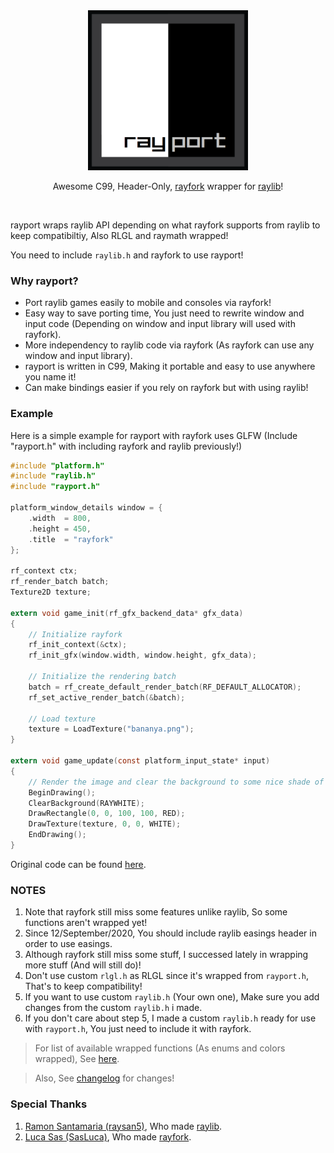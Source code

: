 <div align="center">
    <img src="rayport.png" width="256", height="256">  
    <p>Awesome C99, Header-Only, <a href="https://github.com/SasLuca/rayfork">rayfork</a> wrapper for <a href="https://github.com/raysan5/raylib">raylib</a>!</p>
</div><br>

rayport wraps raylib API depending on what rayfork supports from raylib to keep compatibiltiy, Also RLGL and raymath wrapped!

You need to include `raylib.h` and rayfork to use rayport!

### Why rayport?

- Port raylib games easily to mobile and consoles via rayfork!
- Easy way to save porting time, You just need to rewrite window and input code (Depending on window and input library will used with rayfork).
- More independency to raylib code via rayfork (As rayfork can use any window and input library).
- rayport is written in C99, Making it portable and easy to use anywhere you name it!
- Can make bindings easier if you rely on rayfork but with using raylib!

### Example

Here is a simple example for rayport with rayfork uses GLFW (Include "rayport.h" with including rayfork and raylib previously!)

```c
#include "platform.h"
#include "raylib.h"
#include "rayport.h"

platform_window_details window = {
    .width  = 800,
    .height = 450,
    .title  = "rayfork"
};

rf_context ctx;
rf_render_batch batch;
Texture2D texture;

extern void game_init(rf_gfx_backend_data* gfx_data)
{
    // Initialize rayfork
    rf_init_context(&ctx);
    rf_init_gfx(window.width, window.height, gfx_data);

    // Initialize the rendering batch
    batch = rf_create_default_render_batch(RF_DEFAULT_ALLOCATOR);
    rf_set_active_render_batch(&batch);

    // Load texture
    texture = LoadTexture("bananya.png");
}

extern void game_update(const platform_input_state* input)
{
    // Render the image and clear the background to some nice shade of white
    BeginDrawing();
    ClearBackground(RAYWHITE);
    DrawRectangle(0, 0, 100, 100, RED);
    DrawTexture(texture, 0, 0, WHITE);
    EndDrawing();
}
```

Original code can be found [here](https://github.com/SasLuca/rayfork-tests/blob/master/special-setup-tests/simple-glfw/main.c).

### NOTES

1. Note that rayfork still miss some features unlike raylib, So some functions aren't wrapped yet!
2. Since 12/September/2020, You should include raylib easings header in order to use easings.
3. Although rayfork still miss some stuff, I successed lately in wrapping more stuff (And will still do)!
4. Don't use custom `rlgl.h` as RLGL since it's wrapped from `rayport.h`, That's to keep compatibility!
5. If you want to use custom `raylib.h` (Your own one), Make sure you add changes from the custom `raylib.h` i made.
6. If you don't care about step 5, I made a custom `raylib.h` ready for use with `rayport.h`, You just need to include it with rayfork.

> For list of available wrapped functions (As enums and colors wrapped), See [here](https://github.com/Rabios/rayport/blob/master/api.md).

> Also, See [changelog](https://github.com/Rabios/rayport/blob/master/changelog.md) for changes!

### Special Thanks

1. [Ramon Santamaria (raysan5)](https://github.com/raysan5), Who made [raylib](https://github.com/raysan5/raylib).
2. [Luca Sas (SasLuca)](https://github.com/SasLuca), Who made [rayfork](https://github.com/SasLuca/rayfork).
